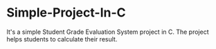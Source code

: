 # Simple-Project-In-C
It's a simple Student Grade Evaluation System project in C. The project helps students to calculate their result.
